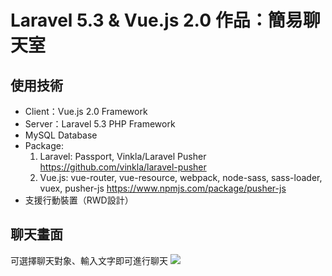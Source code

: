 # Laravel 5.3 & Vue.js 2.0 作品：簡易聊天室

## 使用技術
* Client：Vue.js 2.0 Framework
* Server：Laravel 5.3 PHP Framework
* MySQL Database
* Package: 
  1. Laravel: Passport, Vinkla/Laravel Pusher https://github.com/vinkla/laravel-pusher
  2. Vue.js: vue-router, vue-resource, webpack, node-sass, sass-loader, vuex, pusher-js https://www.npmjs.com/package/pusher-js
* 支援行動裝置（RWD設計）

## 聊天畫面
可選擇聊天對象、輸入文字即可進行聊天
![](https://github.com/cora-chou/cora-chou.github.io/blob/master/img/Laravel-VueJS-ChatApp/chatApp.png)

